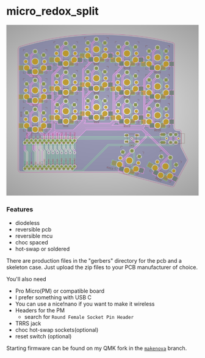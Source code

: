 # micro_redox_split
![layers](./docs/layers.png "layers")

### Features

- diodeless
- reversible pcb
- reversible mcu
- choc spaced
- hot-swap or soldered

There are production files in the "gerbers" directory for the pcb and a skeleton case.
Just upload the zip files to your PCB manufacturer of choice.

You'll also need

* Pro Micro(PM) or compatible board
 * I prefer something with USB C
 * You can use a nice!nano if you want to make it wireless
* Headers for the PM
  * search for `Round Female Socket Pin Header`
* TRRS jack
* choc hot-swap sockets(optional)
* reset switch (optional)

Starting firmware can be found on my QMK fork in the [`makenova`](https://github.com/makenova/qmk_firmware/tree/makenova/keyboards/makenova//micro_redox/split) branch.
